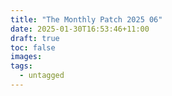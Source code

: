 ```yaml
---
title: "The Monthly Patch 2025 06"
date: 2025-01-30T16:53:46+11:00
draft: true
toc: false
images:
tags:
  - untagged
---
```


